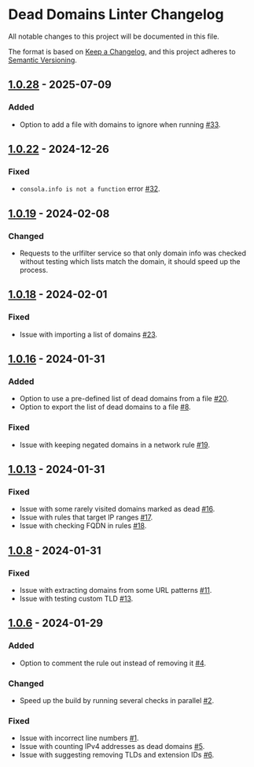 # Dead Domains Linter Changelog

All notable changes to this project will be documented in this file.

The format is based on [Keep a Changelog], and this project adheres to [Semantic Versioning].

[Keep a Changelog]: https://keepachangelog.com/en/1.0.0/
[Semantic Versioning]: https://semver.org/spec/v2.0.0.html

## [1.0.28] - 2025-07-09

### Added

- Option to add a file with domains to ignore when running [#33].

[1.0.28]: https://github.com/AdguardTeam/DeadDomainsLinter/compare/v1.0.22...v1.0.28
[#33]: https://github.com/AdguardTeam/DeadDomainsLinter/pull/33

## [1.0.22] - 2024-12-26

### Fixed

- `consola.info is not a function` error [#32].

[1.0.22]: https://github.com/AdguardTeam/DeadDomainsLinter/compare/v1.0.19...v1.0.22
[#32]: https://github.com/AdguardTeam/DeadDomainsLinter/issues/32

## [1.0.19] - 2024-02-08

### Changed

- Requests to the urlfilter service so that only domain info was checked
  without testing which lists match the domain, it should speed up the process.

[1.0.19]: https://github.com/AdguardTeam/DeadDomainsLinter/compare/v1.0.18...v1.0.19

## [1.0.18] - 2024-02-01

### Fixed

- Issue with importing a list of domains [#23].

[1.0.18]: https://github.com/AdguardTeam/DeadDomainsLinter/compare/v1.0.16...v1.0.18
[#23]: https://github.com/AdguardTeam/DeadDomainsLinter/issues/23

## [1.0.16] - 2024-01-31

### Added

- Option to use a pre-defined list of dead domains from a file [#20].
- Option to export the list of dead domains to a file [#8].

### Fixed

- Issue with keeping negated domains in a network rule [#19].

[1.0.16]: https://github.com/AdguardTeam/DeadDomainsLinter/compare/v1.0.13...v1.0.16
[#8]: https://github.com/AdguardTeam/DeadDomainsLinter/issues/8
[#19]: https://github.com/AdguardTeam/DeadDomainsLinter/issues/19
[#20]: https://github.com/AdguardTeam/DeadDomainsLinter/issues/20

## [1.0.13] - 2024-01-31

### Fixed

- Issue with some rarely visited domains marked as dead [#16].
- Issue with rules that target IP ranges [#17].
- Issue with checking FQDN in rules [#18].

[1.0.13]: https://github.com/AdguardTeam/DeadDomainsLinter/compare/v1.0.8...v1.0.13
[#16]: https://github.com/AdguardTeam/DeadDomainsLinter/issues/16
[#17]: https://github.com/AdguardTeam/DeadDomainsLinter/issues/17
[#18]: https://github.com/AdguardTeam/DeadDomainsLinter/issues/18

## [1.0.8] - 2024-01-31

### Fixed

- Issue with extracting domains from some URL patterns [#11].
- Issue with testing custom TLD [#13].

[1.0.8]: https://github.com/AdguardTeam/DeadDomainsLinter/compare/v1.0.6...v1.0.8
[#11]: https://github.com/AdguardTeam/DeadDomainsLinter/issues/11
[#13]: https://github.com/AdguardTeam/DeadDomainsLinter/issues/13

## [1.0.6] - 2024-01-29

### Added

- Option to comment the rule out instead of removing it [#4].

### Changed

- Speed up the build by running several checks in parallel [#2].

### Fixed

- Issue with incorrect line numbers [#1].
- Issue with counting IPv4 addresses as dead domains [#5].
- Issue with suggesting removing TLDs and extension IDs [#6].

[1.0.6]: https://github.com/AdguardTeam/DeadDomainsLinter/compare/v1.0.4...v1.0.6
[#1]: https://github.com/AdguardTeam/DeadDomainsLinter/issues/1
[#2]: https://github.com/AdguardTeam/DeadDomainsLinter/issues/2
[#4]: https://github.com/AdguardTeam/DeadDomainsLinter/issues/4
[#5]: https://github.com/AdguardTeam/DeadDomainsLinter/issues/5
[#6]: https://github.com/AdguardTeam/DeadDomainsLinter/issues/6
